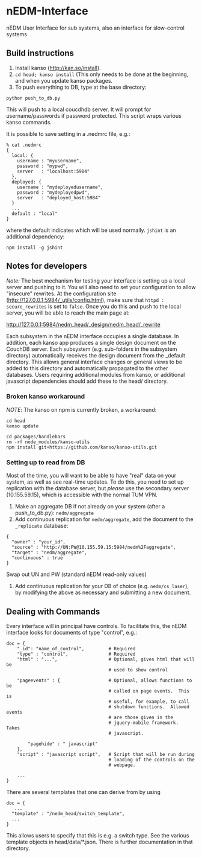 nEDM-Interface
==============

nEDM User Interface for sub systems, also an interface for slow-control systems

Build instructions
------------------

1.  Install kanso (http://kan.so/install).
2.  ```cd head; kanso install``` (This only needs to be done at the beginning, and when you update kanso packages.
3.  To push everything to DB, type at the base directory:

`python push_to_db.py`

This will push to a local coucdhdb server.  It will prompt for
username/passwords if password protected.  This script wraps various kanso
commands.

It is possible to save setting in a .nedmrc file, e.g.:

```
% cat .nedmrc
{
  local: {
    username : "myusername",
    password : "mypwd",
    server   : "localhost:5984"
  },
  deployed: {
    username : "mydeployedusername",
    password : "mydeployedpwd",
    server   : "deployed_host:5984"
  }
  ...
  default : "local"
}

```
where the default indicates which will be used normally.  ```jshint``` is an additional dependency:

```
npm install -g jshint
```

## Notes for developers


*Note:*  The best mechanism for testing your interface is setting up a local
server and pushing to it.  You will also need to set your configuration to
allow "insecure" rewrites. At the
configuration site (http://127.0.0.1:5984/_utils/config.html), make sure that
```httpd : secure_rewrites``` is set to ```false```.  Once you do this and push
to the local server, you will be able to reach the main page at:

http://127.0.0.1:5984/nedm_head/_design/nedm_head/_rewrite

Each subsystem in the nEDM interface occupies a single database.  In addition,
each kanso app produces a single design document on the CouchDB server.  Each
subsystem (e.g. sub-folders in the subsystem directory) automatically receives
the design document from the \_default directory.  This allows general
interface changes or general views to be added to this directory and
automatically propagated to the other databases.  Users requiring additional
modules from kanso, or additional javascript dependencies should add these to
the head/ directory.

### Broken kanso workaround
*NOTE*: The kanso on npm is currently broken, a workaround:
```
cd head
kanso update

cd packages/handlebars
rm -rf node_modules/kanso-utils
npm install git+https://github.com/kanso/kanso-utils.git
```

### Setting up to read from DB
Most of the time, you will want to be able to have "real" data on your system,
as well as see real-time updates.  To do this, you need to set up replication
with the database server, but *please* use the secondary server (10.155.59.15),
which is accessible with the normal TUM VPN.

1. Make an aggregate DB if not already on your system (after a push_to_db.py):
```nedm/aggregate```
1. Add continuous replication for ```nedm/aggregate```, add the document to the
```_replicate``` database:

```
{
  "owner" : "your_id",
  "source" : "http://UN:PW@10.155.59.15:5984/nedm%2Faggregate",
  "target" : "nedm/aggregate",
  "continuous" : true
}
```

Swap out UN and PW (standard nEDM read-only values)
1. Add continuous replication for your DB of choice (e.g. ```nedm/cs_laser```),
by modifying the above as necessary and submitting a new document.





## Dealing with Commands


Every interface will in principal have controls.  To facilitate this, the nEDM
interface looks for documents of type "control", e.g.:

    doc = {
        "_id": "name_of_control",         # Required
        "type" : "control",               # Required
        "html" : "...",                   # Optional, gives html that will be
                                          # used to show control

        "pageevents" : {                  # Optional, allows functions to be
                                          # called on page events.  This is
                                          # useful, for example, to call
                                          # shutdown functions.  Allowed events
                                          # are those given in the
                                          # jquery-mobile framework.  Takes
                                          # javascript.

            "pagehide" : " javascript"
        },
        "script" : "javascript script",   # Script that will be run during
                                          # loading of the controls on the
                                          # webpage.

        ...
    }


There are several templates that one can derive from by using

```
doc = {
   ...
  "template" : "/nedm_head/switch_template",
  ...
}
```

This allows users to specify that this is e.g. a switch type.  See the various
template objects in head/data/*.json.  There is further documentation in that
directory.

